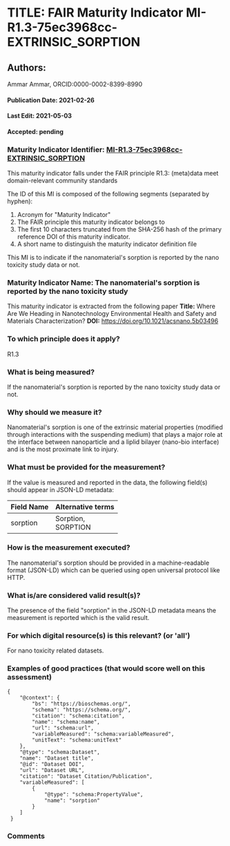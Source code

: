 # TITLE: FAIR Maturity Indicator MI-R1.3-75ec3968cc-EXTRINSIC_SORPTION

## Authors: 
Ammar Ammar, ORCID:0000-0002-8399-8990

#### Publication Date: 2021-02-26
#### Last Edit: 2021-05-03
#### Accepted: pending

### Maturity Indicator Identifier: [MI-R1.3-75ec3968cc-EXTRINSIC_SORPTION](https://w3id.org/fair/maturity_indicator/terms/Gen2/MI-R1.3-75ec3968cc-EXTRINSIC_SORPTION)

This maturity indicator falls under the FAIR principle R1.3:
(meta)data meet domain-relevant community standards

The ID of this MI is composed of the following segments (separated by hyphen):
1. Acronym for "Maturity Indicator"
1. The FAIR principle this maturity indicator belongs to
1. The first 10 characters truncated from the SHA-256 hash of the primary reference DOI of this maturity indicator.
1. A short name to distinguish the maturity indicator definition file

This MI is to indicate if the nanomaterial's sorption is reported by the nano toxicity study data or not.

### Maturity Indicator Name:  The nanomaterial's sorption is reported by the nano toxicity study

This maturity indicator is extracted from the following paper 
**Title:** Where Are We Heading in Nanotechnology Environmental Health and Safety and Materials Characterization?
**DOI:** https://doi.org/10.1021/acsnano.5b03496

### To which principle does it apply?  
R1.3

### What is being measured?
If the nanomaterial's sorption is reported by the nano toxicity study data or not.

### Why should we measure it?
Nanomaterial's sorption is one of the extrinsic material properties (modified through 
interactions with the suspending medium) that plays a major role 
at the interface between nanoparticle and a liplid bilayer (nano-bio interface) and is the most proximate link to injury.

### What must be provided for the measurement?
If the value is measured and reported in the data, the following field(s) should appear in JSON-LD metadata: 

| Field Name     | Alternative terms  |
| -------------- | ------------------ |
| sorption         | Sorption,<br>SORPTION  |

### How is the measurement executed?
The nanomaterial's sorption should be provided in a machine-readable format (JSON-LD) which can be queried using open universal protocol like HTTP.

### What is/are considered valid result(s)?
The presence of the field "sorption" in the JSON-LD metadata means the measurement is reported which is the valid result.

### For which digital resource(s) is this relevant? (or 'all')
For nano toxicity related datasets.  

### Examples of good practices (that would score well on this assessment)
```{json}
{
 	"@context": {
 		"bs": "https://bioschemas.org/",
 		"schema": "https://schema.org/",
 		"citation": "schema:citation",
 		"name": "schema:name",
 		"url": "schema:url",
 		"variableMeasured": "schema:variableMeasured",
 		"unitText": "schema:unitText"
 	},
 	"@type": "schema:Dataset",
 	"name": "Dataset title",
 	"@id": "Dataset DOI",
 	"url": "Dataset URL",
 	"citation": "Dataset Citation/Publication",
 	"variableMeasured": [
 		{
 			"@type": "schema:PropertyValue",
 			"name": "sorption"
 		}
 	]
 }
```

### Comments

